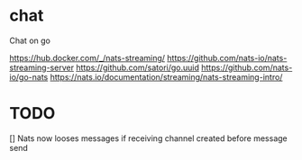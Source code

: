 # chat
Chat on go


https://hub.docker.com/_/nats-streaming/
https://github.com/nats-io/nats-streaming-server
https://github.com/satori/go.uuid
https://github.com/nats-io/go-nats
https://nats.io/documentation/streaming/nats-streaming-intro/

# TODO
[] Nats now looses messages if receiving channel created before message send  
